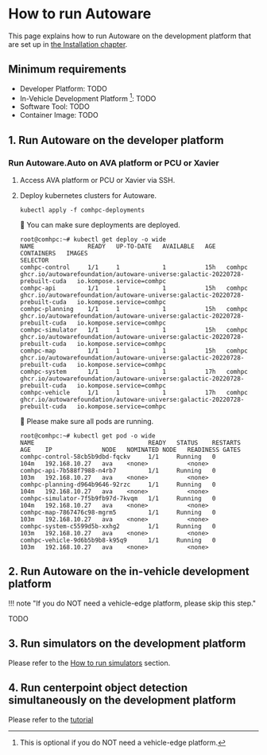 # How to run Autoware

This page explains how to run Autoware on the development platform that are set up in [the Installation chapter](../installation/index.md).

## Minimum requirements

- Developer Platform: TODO
- In-Vehicle Development Platform [^1]: TODO
- Software Tool: TODO
- Container Image: TODO

[^1]: This is optional if you do NOT need a vehicle-edge platform.

## 1. Run Autoware on the developer platform

### Run Autoware.Auto on AVA platform or PCU or Xavier

1. Access AVA platform or PCU or Xavier via SSH.

1. Deploy kubernetes clusters for Autoware.

   ```console
   kubectl apply -f comhpc-deployments
   ```

   :speech_balloon: You can make sure deployments are deployed.

   ```console
   root@comhpc:~# kubectl get deploy -o wide
   NAME               READY   UP-TO-DATE   AVAILABLE   AGE   CONTAINERS   IMAGES                                                                         SELECTOR
   comhpc-control     1/1     1            1           15h   comhpc       ghcr.io/autowarefoundation/autoware-universe:galactic-20220728-prebuilt-cuda   io.kompose.service=comhpc
   comhpc-api         1/1     1            1           15h   comhpc       ghcr.io/autowarefoundation/autoware-universe:galactic-20220728-prebuilt-cuda   io.kompose.service=comhpc
   comhpc-planning    1/1     1            1           15h   comhpc       ghcr.io/autowarefoundation/autoware-universe:galactic-20220728-prebuilt-cuda   io.kompose.service=comhpc
   comhpc-simulator   1/1     1            1           15h   comhpc       ghcr.io/autowarefoundation/autoware-universe:galactic-20220728-prebuilt-cuda   io.kompose.service=comhpc
   comhpc-map         1/1     1            1           15h   comhpc       ghcr.io/autowarefoundation/autoware-universe:galactic-20220728-prebuilt-cuda   io.kompose.service=comhpc
   comhpc-system      1/1     1            1           17h   comhpc       ghcr.io/autowarefoundation/autoware-universe:galactic-20220728-prebuilt-cuda   io.kompose.service=comhpc
   comhpc-vehicle     1/1     1            1           17h   comhpc       ghcr.io/autowarefoundation/autoware-universe:galactic-20220728-prebuilt-cuda   io.kompose.service=comhpc
   ```

   :speech_balloon: Please make sure all pods are running.

   ```console
   root@comhpc:~# kubectl get pod -o wide
   NAME                                READY   STATUS    RESTARTS   AGE    IP              NODE   NOMINATED NODE   READINESS GATES
   comhpc-control-58cb5b9dbd-fqckv     1/1     Running   0          104m   192.168.10.27   ava    <none>           <none>
   comhpc-api-7b588f7988-n4rb7         1/1     Running   0          103m   192.168.10.27   ava    <none>           <none>
   comhpc-planning-d964b9646-92rzc     1/1     Running   0          104m   192.168.10.27   ava    <none>           <none>
   comhpc-simulator-7f5b9fb97d-7kvqm   1/1     Running   0          104m   192.168.10.27   ava    <none>           <none>
   comhpc-map-7867476c98-mgrm5         1/1     Running   0          103m   192.168.10.27   ava    <none>           <none>
   comhpc-system-c5599d5b-xxhg2        1/1     Running   0          103m   192.168.10.27   ava    <none>           <none>
   comhpc-vehicle-9d6b5b9b8-k95q9      1/1     Running   0          103m   192.168.10.27   ava    <none>           <none>
   ```

## 2. Run Autoware on the in-vehicle development platform

!!! note "If you do NOT need a vehicle-edge platform, please skip this step."

TODO

## 3. Run simulators on the development platform

Please refer to the [How to run simulators](../how-to-run-simulators/index.md) section.

## 4. Run centerpoint object detection simultaneously on the development platform

Please refer to the [tutorial](https://github.com/autowarefoundation/autoware.universe/blob/main/perception/lidar_centerpoint/launch/centerpoint_vs_centerpoint-tiny/README.md)

